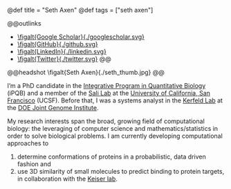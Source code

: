 @def title = "Seth Axen"
@def tags = ["seth axen"]

@@outlinks
- [\figalt{Google Scholar}{./googlescholar.svg}](https://scholar.google.com/citations?user=ql1INXcAAAAJ/)
- [\figalt{GitHub}{./github.svg}](https://github.com/sethaxen/)
- [\figalt{LinkedIn}{./linkedin.svg}](https://www.linkedin.com/in/sethaxen/)
- [\figalt{Twitter}{./twitter.svg}](https://twitter.com/sethaxen/)
@@

@@headshot
\figalt{Seth Axen}{./seth_thumb.jpg}
@@

I’m a PhD candidate in the [Integrative Program in Quantitative Biology](http://ipqb.ucsf.edu/) (iPQB) and a member of the [Sali Lab](https://salilab.org/) at the [University of California, San Francisco](http://www.ucsf.edu/) (UCSF).
Before that, I was a systems analyst in the [Kerfeld Lab](http://www.kerfeldlab.org/) at the [DOE Joint Genome Institute](http://jgi.doe.gov/).

My research interests span the broad, growing field of computational biology: the leveraging of computer science and mathematics/statistics in order to solve biological problems.
I am currently developing computational approaches to
1) determine conformations of proteins in a probabilistic, data driven fashion and
2) use 3D similarity of small molecules to predict binding to protein targets, in collaboration with the [Keiser lab](http://www.keiserlab.org/).

